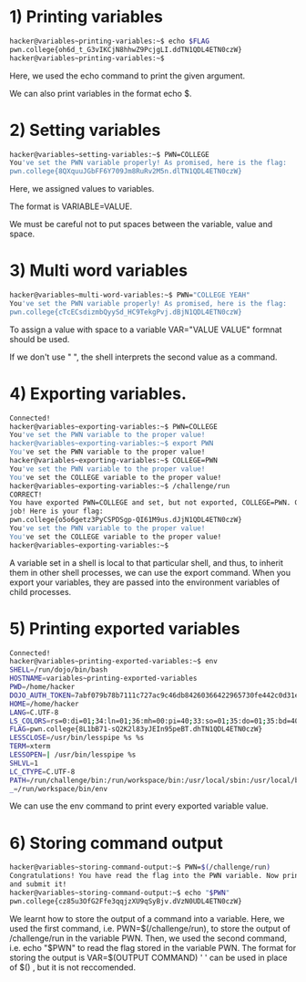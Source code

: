 # 1) Printing variables

```bash
hacker@variables~printing-variables:~$ echo $FLAG
pwn.college{oh6d_t_G3vIKCjN8hhwZ9PcjgLI.ddTN1QDL4ETN0czW}
hacker@variables~printing-variables:~$ 
```
Here, we used the echo command to print the given argument.

We can also print variables in the format echo $<VARIABLE>.

# 2) Setting variables 

```bash
hacker@variables~setting-variables:~$ PWN=COLLEGE
You've set the PWN variable properly! As promised, here is the flag:
pwn.college{8QXquuJGbFF6Y709Jm8RuRv2M5n.dlTN1QDL4ETN0czW}
```
Here, we assigned values to variables.

The format is VARIABLE=VALUE.

We must be careful not to put spaces between the variable, value and space.

# 3) Multi word variables

```bash
hacker@variables~multi-word-variables:~$ PWN="COLLEGE YEAH"
You've set the PWN variable properly! As promised, here is the flag:
pwn.college{cTcECsdizmbQyySd_HC9TekgPvj.dBjN1QDL4ETN0czW}
```
To assign a value with space to a variable VAR="VALUE VALUE" formnat should be used.

If we don't use " ", the shell interprets the second value as a command.

# 4) Exporting variables.

```bash
Connected!                                                                        
hacker@variables~exporting-variables:~$ PWN=COLLEGE
You've set the PWN variable to the proper value!
hacker@variables~exporting-variables:~$ export PWN
You've set the PWN variable to the proper value!
hacker@variables~exporting-variables:~$ COLLEGE=PWN
You've set the PWN variable to the proper value!
You've set the COLLEGE variable to the proper value!
hacker@variables~exporting-variables:~$ /challenge/run
CORRECT!
You have exported PWN=COLLEGE and set, but not exported, COLLEGE=PWN. Great 
job! Here is your flag:
pwn.college{o5o6getz3PyCSPDSgp-QI61M9us.dJjN1QDL4ETN0czW}
You've set the PWN variable to the proper value!
You've set the COLLEGE variable to the proper value!
hacker@variables~exporting-variables:~$
```
A variable set in a shell is local to that particular shell, and thus, to inherit them in other shell processes, we can use the export command. When you export your variables, they are passed into the environment variables of child processes.

# 5) Printing exported variables 

```bash
Connected!                                                                        
hacker@variables~printing-exported-variables:~$ env
SHELL=/run/dojo/bin/bash
HOSTNAME=variables~printing-exported-variables
PWD=/home/hacker
DOJO_AUTH_TOKEN=7abf079b78b7111c727ac9c46db84260366422965730fe442c0d31ea7e68ccd5
HOME=/home/hacker
LANG=C.UTF-8
LS_COLORS=rs=0:di=01;34:ln=01;36:mh=00:pi=40;33:so=01;35:do=01;35:bd=40;33;01:cd=40;33;01:or=40;31;01:mi=00:su=37;41:sg=30;43:ca=00:tw=30;42:ow=34;42:st=37;44:ex=01;32:*.7z=01;31:*.ace=01;31:*.alz=01;31:*.apk=01;31:*.arc=01;31:*.arj=01;31:*.bz=01;31:*.bz2=01;31:*.cab=01;31:*.cpio=01;31:*.crate=01;31:*.deb=01;31:*.drpm=01;31:*.dwm=01;31:*.dz=01;31:*.ear=01;31:*.egg=01;31:*.esd=01;31:*.gz=01;31:*.jar=01;31:*.lha=01;31:*.lrz=01;31:*.lz=01;31:*.lz4=01;31:*.lzh=01;31:*.lzma=01;31:*.lzo=01;31:*.pyz=01;31:*.rar=01;31:*.rpm=01;31:*.rz=01;31:*.sar=01;31:*.swm=01;31:*.t7z=01;31:*.tar=01;31:*.taz=01;31:*.tbz=01;31:*.tbz2=01;31:*.tgz=01;31:*.tlz=01;31:*.txz=01;31:*.tz=01;31:*.tzo=01;31:*.tzst=01;31:*.udeb=01;31:*.war=01;31:*.whl=01;31:*.wim=01;31:*.xz=01;31:*.z=01;31:*.zip=01;31:*.zoo=01;31:*.zst=01;31:*.avif=01;35:*.jpg=01;35:*.jpeg=01;35:*.mjpg=01;35:*.mjpeg=01;35:*.gif=01;35:*.bmp=01;35:*.pbm=01;35:*.pgm=01;35:*.ppm=01;35:*.tga=01;35:*.xbm=01;35:*.xpm=01;35:*.tif=01;35:*.tiff=01;35:*.png=01;35:*.svg=01;35:*.svgz=01;35:*.mng=01;35:*.pcx=01;35:*.mov=01;35:*.mpg=01;35:*.mpeg=01;35:*.m2v=01;35:*.mkv=01;35:*.webm=01;35:*.webp=01;35:*.ogm=01;35:*.mp4=01;35:*.m4v=01;35:*.mp4v=01;35:*.vob=01;35:*.qt=01;35:*.nuv=01;35:*.wmv=01;35:*.asf=01;35:*.rm=01;35:*.rmvb=01;35:*.flc=01;35:*.avi=01;35:*.fli=01;35:*.flv=01;35:*.gl=01;35:*.dl=01;35:*.xcf=01;35:*.xwd=01;35:*.yuv=01;35:*.cgm=01;35:*.emf=01;35:*.ogv=01;35:*.ogx=01;35:*.aac=00;36:*.au=00;36:*.flac=00;36:*.m4a=00;36:*.mid=00;36:*.midi=00;36:*.mka=00;36:*.mp3=00;36:*.mpc=00;36:*.ogg=00;36:*.ra=00;36:*.wav=00;36:*.oga=00;36:*.opus=00;36:*.spx=00;36:*.xspf=00;36:*~=00;90:*#=00;90:*.bak=00;90:*.crdownload=00;90:*.dpkg-dist=00;90:*.dpkg-new=00;90:*.dpkg-old=00;90:*.dpkg-tmp=00;90:*.old=00;90:*.orig=00;90:*.part=00;90:*.rej=00;90:*.rpmnew=00;90:*.rpmorig=00;90:*.rpmsave=00;90:*.swp=00;90:*.tmp=00;90:*.ucf-dist=00;90:*.ucf-new=00;90:*.ucf-old=00;90:
FLAG=pwn.college{8L1bB71-sQ2K2l83yJEIn95peBT.dhTN1QDL4ETN0czW}
LESSCLOSE=/usr/bin/lesspipe %s %s
TERM=xterm
LESSOPEN=| /usr/bin/lesspipe %s
SHLVL=1
LC_CTYPE=C.UTF-8
PATH=/run/challenge/bin:/run/workspace/bin:/usr/local/sbin:/usr/local/bin:/usr/sbin:/usr/bin:/sbin:/bin
_=/run/workspace/bin/env
```
We can use the env command to print every exported variable value.

# 6) Storing command output

```bash
hacker@variables~storing-command-output:~$ PWN=$(/challenge/run)
Congratulations! You have read the flag into the PWN variable. Now print it out 
and submit it!
hacker@variables~storing-command-output:~$ echo "$PWN"
pwn.college{cz85u3OfG2Ffe3qqjzXU9qSyBjv.dVzN0UDL4ETN0czW}
```
We learnt how to store the output of a command into a variable. 
Here, we used the first command, i.e. PWN=$(/challenge/run), to store the output of /challenge/run in the variable PWN.
Then, we used the second command, i.e. echo "$PWN" to read the flag stored in the variable PWN.
The format for storing the output is VAR=$(OUTPUT COMMAND)
' ' can be used in place of $() , but it is not reccomended. 



